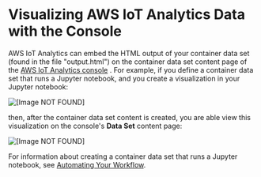 # Visualizing AWS IoT Analytics Data with the Console<a name="visualization-console"></a>

AWS IoT Analytics can embed the HTML output of your container data set \(found in the file "output\.html"\) on the container data set content page of the [AWS IoT Analytics console](https://console.aws.amazon.com/iotanalytics/home) \. For example, if you define a container data set that runs a Jupyter notebook, and you create a visualization in your Jupyter notebook:

![\[Image NOT FOUND\]](http://docs.aws.amazon.com/iotanalytics/latest/userguide/images/console-vis1.png)

then, after the container data set content is created, you are able view this visualization on the console's **Data Set** content page:

![\[Image NOT FOUND\]](http://docs.aws.amazon.com/iotanalytics/latest/userguide/images/console-vis2.png)

For information about creating a container data set that runs a Jupyter notebook, see [Automating Your Workflow](automate.md#aws-iot-analytics-automate)\.